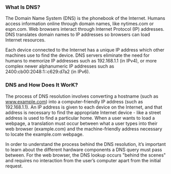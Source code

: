 
### What Is DNS?

The Domain Name System (DNS) is the phonebook of the Internet. Humans access information
online through domain names, like nytimes.com or espn.com. Web browsers interact through
Internet Protocol (IP) addresses. DNS translates domain names to IP addresses so browsers
can load Internet resources.

Each device connected to the Internet has a unique IP address which other machines use to
find the device. DNS servers eliminate the need for humans to memorize IP addresses such
as 192.168.1.1 (in IPv4), or more complex newer alphanumeric IP addresses such as
2400:cb00:2048:1::c629:d7a2 (in IPv6).


### DNS and How Does It WorK?

The process of DNS resolution involves converting a hostname (such as www.example.com)
into a computer-friendly IP address (such as 192.168.1.1). An IP address is given to each
device on the Internet, and that address is necessary to find the appropriate Internet
device - like a street address is used to find a particular home. When a user wants to
load a webpage, a translation must occur between what a user types into their web browser
(example.com) and the machine-friendly address necessary to locate the example.com webpage.

In order to understand the process behind the DNS resolution, it’s important to learn about
the different hardware components a DNS query must pass between. For the web browser, the
DNS lookup occurs "behind the scenes" and requires no interaction from the user’s computer
apart from the initial request.

